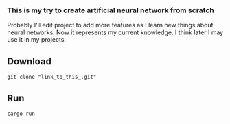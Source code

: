 ### This is my try to create artificial neural network from scratch

Probably I'll edit project to add more features as I learn new things about neural networks.
Now it represents my current knowledge. I think later I may use it in my projects.

## Download
`git clone "link_to_this_.git"`

## Run
`cargo run`
